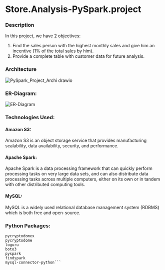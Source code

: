 # Store.Analysis-PySpark.project
### Description
In this project, we have 2 objectives:
  1. Find the sales person with the highest monthly sales and give him an incentive (1% of the total sales by him).
  2. Provide a complete table with customer data for future analysis.
### Architecture
![PySpark_Project_Archi drawio](https://github.com/aman-tripathi-01/Store.Analysis-PySpark.project/assets/31034814/82a9f9ea-c468-4783-a0e8-9c604af05f36)
### ER-Diagram:
![ER-Diagram](https://github.com/aman-tripathi-01/Store.Analysis-PySpark.project/assets/31034814/bc33f7af-5f00-4f2e-bfeb-efa8d7e1c803)
### Technologies Used:
#### Amazon S3: 
Amazon S3 is an object storage service that provides manufacturing scalability, data availability, security, and performance.
#### Apache Spark:
Apache Spark is a data processing framework that can quickly perform processing tasks on very large data sets, and can also distribute data processing tasks across multiple computers, either on its own or in tandem with other distributed computing tools. 
#### MySQL:
MySQL is a widely used relational database management system (RDBMS) which is both free and open-source.
### Python Packages:
```
pycryptodomex
pycryptodome
loguru
boto3
pyspark
findspark
mysql-connector-python```

